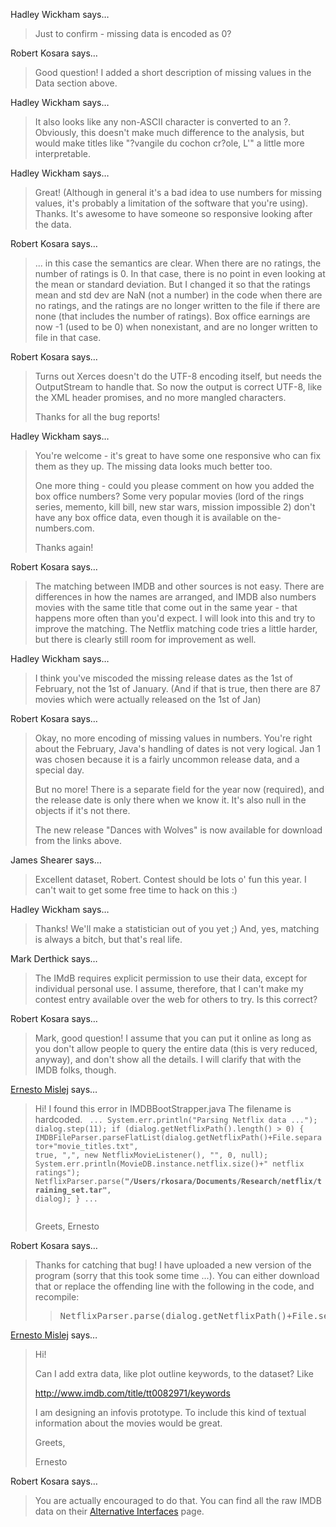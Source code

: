 Hadley Wickham says…
>	Just to confirm - missing data is encoded as 0?

Robert Kosara says…
>	<p>Good question! I added a short description of missing values in the Data section above.</p>

Hadley Wickham says…
>	It also looks like any non-ASCII character is converted to an ?.  Obviously, this doesn't make much difference to the analysis, but would make titles like "?vangile du cochon cr?ole, L'" a little more interpretable.

Hadley Wickham says…
>	Great!  (Although in general it&#39;s a bad idea to use numbers for missing values, it&#39;s probably a limitation of the software that you&#39;re using).  Thanks.  It&#39;s awesome to have someone so responsive looking after the data. 

Robert Kosara says…
>	... in this case the semantics are clear. When there are no ratings, the number of ratings is 0. In that case, there is no point in even looking at the mean or standard deviation. But I changed it so that the ratings mean and std dev are NaN (not a number) in the code when there are no ratings, and the ratings are no longer written to the file if there are none (that includes the number of ratings). Box office earnings are now -1 (used to be 0) when nonexistant, and are no longer written to file in that case.

Robert Kosara says…
>	<p>Turns out Xerces doesn&#39;t do the UTF-8 encoding itself, but needs the OutputStream to handle that. So now the output is correct UTF-8, like the XML header promises, and no more mangled characters.</p><p>Thanks for all the bug reports! </p>

Hadley Wickham says…
>	You're welcome - it's great to have some one responsive who can fix them as they up.  The missing data looks much better too.
>	
>	One more thing - could you please comment on how you added the box office numbers?  Some very popular movies (lord of the rings series, memento, kill bill, new star wars, mission impossible 2) don't have any box office data, even though it is available on the-numbers.com.  
>	
>	Thanks again!

Robert Kosara says…
>	<p>The matching between IMDB and other sources is not easy. There are differences in how the names are arranged, and IMDB also numbers movies with the same title that come out in the same year - that happens more often than you&#39;d expect. I will look into this and try to improve the matching. The Netflix matching code tries a little harder, but there is clearly still room for improvement as well.</p>

Hadley Wickham says…
>	I think you've miscoded the missing release dates as the 1st of February, not the 1st of January.  (And if that is true, then there are 87 movies which were actually released on the 1st of Jan)

Robert Kosara says…
>	<p>Okay, no more encoding of missing values in numbers. You&#39;re right about the February, Java&#39;s handling of dates is not very logical. Jan 1 was chosen because it is a fairly uncommon release data, and a special day.</p><p>But no more! There is a separate field for the year now (required), and the release date is only there when we know it. It&#39;s also null in the objects if it&#39;s not there.</p><p>The new release &quot;Dances with Wolves&quot; is now available for download from the links above.</p>

James Shearer says…
>	Excellent dataset, Robert.  Contest should be lots o' fun this year.  I can't wait to get some free time to hack on this :)

Hadley Wickham says…
>	Thanks!  We'll make a statistician out of you yet ;)  And, yes, matching is always a bitch, but that's real life.

Mark Derthick says…
>	The IMdB requires explicit permission to use their data, except for individual personal use.  I assume, therefore, that I can't make my contest entry available over the web for others to try.  Is this correct?
>	

Robert Kosara says…
>	Mark, good question! I assume that you can put it online as long as you don&#39;t allow people to query the entire data (this is very reduced, anyway), and don&#39;t show all the details. I will clarify that with the IMDB folks, though.

<a href="http://emislej.googlepages.com/" rel="nofollow noopener" target="_blank">Ernesto Mislej</a> says…
>	Hi! 
>	I found this error in IMDBBootStrapper.java
>	The filename is hardcoded.
>	<code>
>	...
>	System.err.println("Parsing Netflix data ...");
>	dialog.step(11);
>	if (dialog.getNetflixPath().length() > 0) {
>		IMDBFileParser.parseFlatList(dialog.getNetflixPath()+File.separator+"movie_titles.txt", true, ",", new NetflixMovieListener(), "", 0, null);
>		System.err.println(MovieDB.instance.netflix.size()+" netflix ratings");
>		NetflixParser.parse(<strong>"/Users/rkosara/Documents/Research/netflix/training_set.tar"</strong>, dialog);
>		}
>	...		
>	</code>
>	
>	Greets, 
>	Ernesto

Robert Kosara says…
>	<p>Thanks for catching that bug! I have uploaded a new version of the program (sorry that this took some time ...). You can either download that or replace the offending line with the following in the code, and recompile:</p><blockquote><pre>NetflixParser.parse(dialog.getNetflixPath()+File.separator+&quot;training_set.tar&quot;, dialog); </pre></blockquote>

<a href="http://emislej.googlepages.com/" rel="nofollow noopener" target="_blank">Ernesto Mislej</a> says…
>	<p>Hi!</p><p>Can I add extra data, like plot outline keywords, to the dataset?  Like </p><p><a href="http://www.imdb.com/title/tt0082971/keywords">http://www.imdb.com/title/tt0082971/keywords</a> </p><p>I am designing an infovis prototype. To include this kind of textual information about the movies would be great.</p><p>Greets,</p><p>Ernesto</p>

Robert Kosara says…
>	<p>You are actually encouraged to do that. You can find all the raw IMDB data on their <a href="http://www.imdb.com/interfaces">Alternative Interfaces</a>  page. </p>
